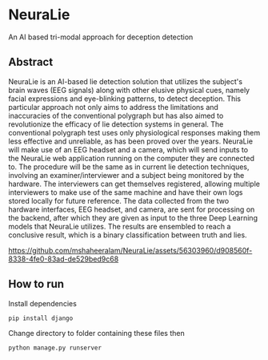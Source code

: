 # NeuraLie
An AI based tri-modal approach for deception detection

## Abstract
NeuraLie is an AI-based lie detection solution that utilizes the subject's brain waves (EEG signals) along with other elusive physical cues, namely facial expressions and eye-blinking patterns, to detect deception. This particular approach not only aims to address the limitations and inaccuracies of the conventional polygraph but has also aimed to revolutionize the efficacy of lie detection systems in general. The conventional polygraph test uses only physiological responses making them less effective and unreliable, as has been proved over the years. NeuraLie will make use of an EEG headset and a camera, which will send inputs to the NeuraLie web application running on the computer they are connected to. The procedure will be the same as in current lie detection techniques, involving an examiner/interviewer and a subject being monitored by the hardware. The interviewers can get themselves registered, allowing multiple interviewers to make use of the same machine and have their own logs stored locally for future reference. The data collected from the two hardware interfaces, EEG headset, and camera, are sent for processing on the backend, after which they are given as input to the three Deep Learning models that NeuraLie utilizes. The results are ensembled to reach a conclusive result, which is a binary classification between truth and lies.



https://github.com/mshaheeralam/NeuraLie/assets/56303960/d908560f-8338-4fe0-83ad-de529bed9c68

## How to run
Install dependencies 
```
pip install django
```
Change directory to folder containing these files then
```
python manage.py runserver
```
